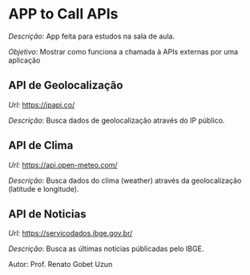 # APP to Call APIs

*Descrição:* App feita para estudos na sala de aula.

*Objetivo*: Mostrar como funciona a chamada à APIs externas por uma aplicação

## API de Geolocalização
*Url:* https://ipapi.co/

*Descrição*: Busca dados de geolocalização através do IP público.

## API de Clima
*Url:* https://api.open-meteo.com/

*Descrição*: Busca dados do clima (weather) através da geolocalização (latitude e longitude).

## API de Noticias
*Url:* https://servicodados.ibge.gov.br/

*Descrição*: Busca as últimas noticias públicadas pelo IBGE.

Autor: Prof. Renato Gobet Uzun

